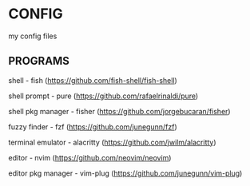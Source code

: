 CONFIG
=

my config files

## PROGRAMS

shell - fish (https://github.com/fish-shell/fish-shell)

shell prompt - pure (https://github.com/rafaelrinaldi/pure)

shell pkg manager - fisher (https://github.com/jorgebucaran/fisher)

fuzzy finder - fzf (https://github.com/junegunn/fzf)

terminal emulator - alacritty (https://github.com/jwilm/alacritty)

editor - nvim (https://github.com/neovim/neovim)

editor pkg manager - vim-plug (https://github.com/junegunn/vim-plug)
